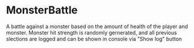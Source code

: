 # MonsterBattle
A battle against a monster based on the amount of health of the player and monster. Monster hit strength is randomly gernerated, and all previous slections are logged and can be shown in console via "Show log" button
